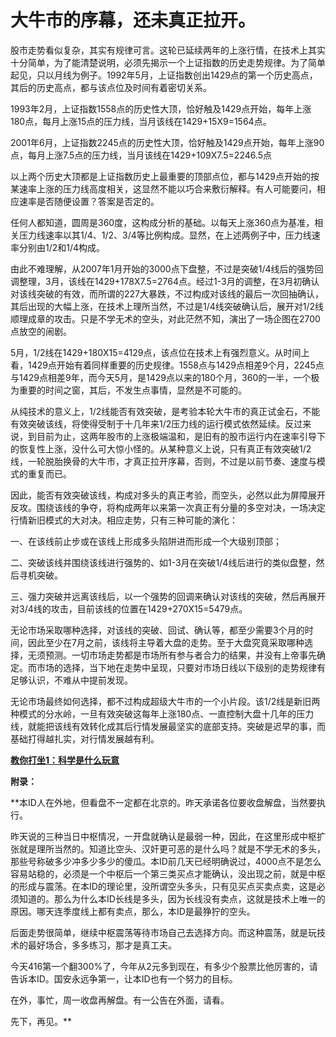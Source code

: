 大牛市的序幕，还未真正拉开。
====

			

股市走势看似复杂，其实有规律可言。这轮已延续两年的上涨行情，在技术上其实十分简单，为了能清楚说明，必须先揭示一个上证指数的历史走势规律。为了简单起见，只以月线为例子。1992年5月，上证指数创出1429点的第一个历史高点，其后的历史高点，都与该点位及时间有着密切关系。

1993年2月，上证指数1558点的历史性大顶，恰好触及1429点开始，每年上涨180点，每月上涨15点的压力线，当月该线在1429+15X9=1564点。

2001年6月，上证指数2245点的历史性大顶，恰好触及1429点开始，每年上涨90点，每月上涨7.5点的压力线，当月该线在1429+109X7.5=2246.5点

以上两个历史大顶都是上证指数历史上最重要的顶部点位，都与1429点开始的按某速率上涨的压力线高度相关，这显然不能以巧合来敷衍解释。有人可能要问，相应速率是否随便设置？答案是否定的。

任何人都知道，圆周是360度，这构成分析的基础。以每天上涨360点为基准，相关压力线速率以其1/4、1/2、3/4等比例构成。显然，在上述两例子中，压力线速率分别由1/2和1/4构成。

由此不难理解，从2007年1月开始的3000点下盘整，不过是突破1/4线后的强势回调整理，3月，该线在1429+178X7.5=2764点。经过1-3月的调整，在3月初确认对该线突破的有效，而所谓的227大暴跌，不过构成对该线的最后一次回抽确认，其后出现的大幅上涨，在技术上理所当然，不过是1/4线突破确认后，展开对1/2线顺理成章的攻击。只是不学无术的空头，对此茫然不知，演出了一场企图在2700点放空的闹剧。

5月，1/2线在1429+180X15=4129点，该点位在技术上有强烈意义。从时间上看，1429点开始有着同样重要的历史规律。1558点与1429点相差9个月，2245点与1429点相差9年，而今天5月，是1429点以来的180个月，360的一半，一个极为重要的时间之窗，其后，不发生点事情，显然是不可能的。

从纯技术的意义上，1/2线能否有效突破，是考验本轮大牛市的真正试金石，不能有效突破该线，将使得受制于十几年来1/2压力线的运行模式依然延续。反过来说，到目前为止，这两年股市的上涨极端温和，是旧有的股市运行内在速率引导下的恢复性上涨，没什么可大惊小怪的。从某种意义上说，只有真正有效突破1/2线，一轮脱胎换骨的大牛市，才真正拉开序幕，否则，不过是以前节奏、速度与模式的重复而已。

因此，能否有效突破该线，构成对多头的真正考验，而空头，必然以此为屏障展开反攻。围绕该线的争夺，将构成两年以来第一次真正有分量的多空对决，一场决定行情新旧模式的大对决。相应走势，只有三种可能的演化：

一、在该线前止步或在该线上形成多头陷阱进而形成一个大级别顶部；

二、突破该线并围绕该线进行强势的、如1-3月在突破1/4线后进行的类似盘整，然后寻机突破。

三、强力突破并远离该线后，以一个强势的回调来确认对该线的突破，然后再展开对3/4线的攻击，目前该线的位置在1429+270X15=5479点。

无论市场采取哪种选择，对该线的突破、回试、确认等，都至少需要3个月的时间，因此至少在7月之前，该线将主导着大盘的走势。至于大盘究竟采取哪种选择，无须预测。一切市场走势都是市场所有参与者合力的结果，并没有上帝事先确定。而市场的选择，当下地在走势中呈现，只要对市场日线以下级别的走势规律有足够认识，不难从中提前发现。

无论市场最终如何选择，都不过构成超级大牛市的一个小片段。该1/2线是新旧两种模式的分水岭，一旦有效突破这每年上涨180点、一直控制大盘十几年的压力线，就能把该线有效转化成其后行情发展最坚实的底部支持。突破是迟早的事，而基础打得越扎实，对行情发展越有利。

[**教你打坐1：科学是什么玩意**](http://blog.sina.com.cn/u/486e105c01000ahf)

**附录：**

**本ID人在外地，但看盘不一定都在北京的。昨天承诺各位要收盘解盘，当然要执行。  
  
昨天说的三种当日中枢情况，一开盘就确认是最弱一种，因此，在这里形成中枢扩张就是理所当然的。知道比空头、汉奸更可恶的是什么吗？就是不学无术的多头，那些号称破多少冲多少多少的傻瓜。本ID前几天已经明确说过，4000点不是怎么容易站稳的，必须是一个中枢后一个第三类买点才能确认，没出现之前，就是中枢的形成与震荡。在本ID的理论里，没所谓空头多头，只有见买点买卖点卖，这是必须知道的。那么为什么本ID长线是多头，因为长线没有卖点，这就是技术上唯一的原因。哪天连季度线上都有卖点，那么，本ID是最狰狞的空头。  
  
后面走势很简单，继续中枢震荡等待市场自己去选择方向。而这种震荡，就是玩技术的最好场合，多多练习，那才是真工夫。  
  
今天416第一个翻300%了，今年从2元多到现在，有多少个股票比他厉害的，请告诉本ID。国安永远争第一，让本ID也有一个努力的目标。  
  
在外，事忙，周一收盘再解盘。有一公告在外面，请看。  
  
先下，再见。**
